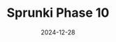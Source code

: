---
title: Sprunki Phase 10
pageTitle: Sprunki Phase 10 - Sprunki lily - The Magical Game Character.
slug: sprunki-phase-10
gameUrl: https://game.sprunkix.com/game/sprunki-phase-10/index.html
ogImage: /images/sprunki-phase-10.jpg
date: 2024-12-28
position: 1
videosUrl:
  - url: https://www.youtube.com/embed/A1wsNJwJ2gM?si=EezSMGg0AiOZrfYD
---